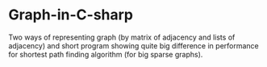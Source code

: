 # Graph-in-C-sharp
Two ways of representing graph (by matrix of adjacency and lists of adjacency) and short program showing quite big difference in performance for shortest path finding algorithm (for big sparse graphs).
